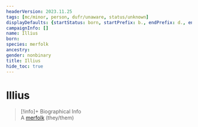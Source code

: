 ```yaml
---
headerVersion: 2023.11.25
tags: [mc/minor, person, dufr/unaware, status/unknown]
displayDefaults: {startStatus: born, startPrefix: b., endPrefix: d., endStatus: died}
campaignInfo: []
name: Illius
born:
species: merfolk
ancestry:
gender: nonbinary
title: Illius
hide_toc: true
---
```

# Illius
>[!info]+ Biographical Info  
> A [merfolk](<../../species/unusual-species/merfolk/merfolk.md>) (they/them)

